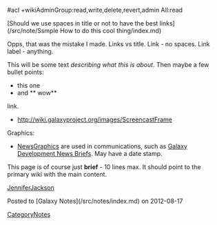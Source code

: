 #acl +wikiAdminGroup:read,write,delete,revert,admin All:read

<div class='noteItemHeader'>[Should we use spaces in title or not to have the best links](/src/note/Ssmple How to do this cool thing/index.md)</div>

Opps, that was the mistake I made. Links vs title. Link - no spaces. Link label - anything.

This will be some text *describing what this is about*. Then maybe a few bullet points:

* this one
* and ** wow**

[<Screencast>](/src/screencast/fake/index.md) link.
* http://wiki.galaxyproject.org/images/ScreencastFrame

Graphics:
* [NewsGraphics](/src/images/news-graphics/index.md) are used in communications, such as [Galaxy Development News Briefs](/src/dev-news-briefs/index.md). May have a date stamp.

This page is of course just **brief** - 10 lines max. It should point to the primary wiki with the main content. 

[JenniferJackson](/src/jennifer-jackson/index.md)

<div class='noteItemFooter'>Posted to [Galaxy Notes](/src/notes/index.md) on 2012-08-17</div>

[CategoryNotes](/src/category-notes/index.md)
